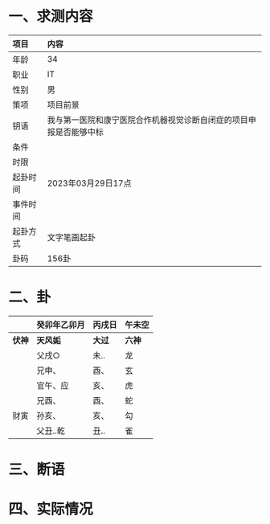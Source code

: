 # 一、求测内容
|项目|内容|
|:-|:-|
|年龄|34|
|职业|IT|
|性别|男|
|策项|项目前景|
|钥语|我与第一医院和康宁医院合作机器视觉诊断自闭症的项目申报是否能够中标|
|条件||
|时限||
|起卦时间|2023年03月29日17点|
|事件时间||
|起卦方式|文字笔画起卦|
|卦码|156卦|

# 二、卦
||癸卯年乙卯月|丙戌日|午未空|
|:-|:-|:-|:-|
|**伏神**|**天风姤**|**大过**|**六神**|
||父戌○|未..|龙|
||兄申、|酉、|玄|
||官午、应|亥、|虎|
||兄酉、|酉、|蛇|
|财寅|孙亥、|亥、|勾|
||父丑..乾|丑..|雀|


# 三、断语

# 四、实际情况